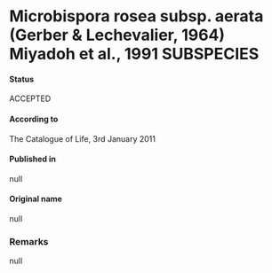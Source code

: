 # Microbispora rosea subsp. aerata (Gerber & Lechevalier, 1964) Miyadoh et al., 1991 SUBSPECIES

#### Status
ACCEPTED

#### According to
The Catalogue of Life, 3rd January 2011

#### Published in
null

#### Original name
null

### Remarks
null